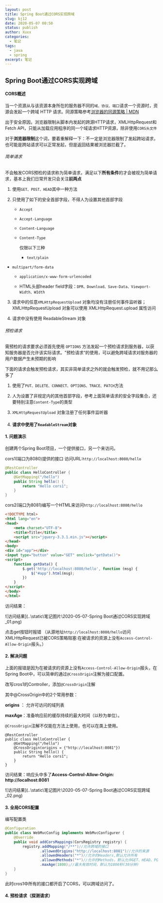 ```yaml
---
layout: post
title: Spring Boot通过CORS实现跨域
slug: bj12
date: 2020-05-07 00:50
status: publish
author: Xuxx
categories: 
  - 笔记
tags: 
  - java
  - spring
excerpt: 笔记
---
```


## Spring Boot通过CORS实现跨域

#### CORS概述

当一个资源从与该资源本身所在的服务器不同的`域、协议、端口`请求一个资源时，资源会发起一个跨域 HTTP 请求。同源策略参考[浏览器的同源策略 | MDN](https://developer.mozilla.org/zh-CN/docs/Web/Security/Same-origin_policy)

出于安全原因，浏览器限制从脚本内发起的跨源HTTP请求，XMLHttpRequest和Fetch API，只能从加载应用程序的同一个域请求HTTP资源，除非使用`CORS头文件`

对于**浏览器限制**这个词，要着重解释一下：不一定是浏览器限制了发起跨站请求，也可能是跨站请求可以正常发起，但是返回结果被浏览器拦截了。

###### 简单请求

不会触发CORS预检的请求称为简单请求，满足以下**所有条件**的才会被视为简单请求，基本上我们日常开发只会关注**前两点**

1. 使用`GET、POST、HEAD`其中一种方法

2. 只使用了如下的安全首部字段，不得人为设置其他首部字段

   - `Accept`

   - `Accept-Language`

   - `Content-Language`

   - `Content-Type`
     
     仅限以下三种

     - `text/plain`
- `multipart/form-data`
     - `application/x-www-form-urlencoded`

   - HTML头部header field字段：`DPR、Download、Save-Data、Viewport-Width、WIdth`
   
3. 请求中的任意`XMLHttpRequestUpload` 对象均没有注册任何事件监听器；XMLHttpRequestUpload 对象可以使用 XMLHttpRequest.upload 属性访问

4. 请求中没有使用 ReadableStream 对象

###### 预检请求

需预检的请求要求必须首先使用 `OPTIONS` 方法发起一个预检请求到服务器，以获知服务器是否允许该实际请求。"预检请求“的使用，可以避免跨域请求对服务器的用户数据产生未预期的影响

下面的请求会触发预检请求，其实非简单请求之外的就会触发预检，就不用记那么多了

1. 使用了`PUT、DELETE、CONNECT、OPTIONS、TRACE、PATCH`方法

2. 人为设置了非规定内的其他首部字段，参考上面简单请求的安全字段集合，还要特别注意`Content-Type`的类型

3. `XMLHttpRequestUpload` 对象注册了任何事件监听器

4. #### 请求中使用了`ReadableStream`对象

#### 1. 问题演示

创建两个Spring Boot项目，一个提供接口，另一个来访问。

cors1(端口为8080)提供的接口 访问URL:`http://localhost:8080/hello`

```java
@RestController
public class HelloController {
    @GetMapping("/hello")
    public String hello() {
        return "Hello cors1";
    }
}
```

cors2(端口为8081)编写一个HTML来访问`http://localhost:8080/hello`

```html
<!DOCTYPE html>
<html lang="en">
<head>
    <meta charset="UTF-8">
    <title>Title</title>
    <script src="jquery-3.3.1.min.js"></script>
</head>
<body>
<div id="app"></div>
<input type="button" value="GET" onclick="getData()">
<script>
    function getData() {
        $.get('http://localhost:8080/hello', function (msg) {
            $("#app").html(msg);
        })
    }
</script>
</body>
</html>
```

访问结果：

![访问结果](..\static\笔记图片\2020-05-07-Spring Boot通过CORS实现跨域_01.png)

点击get按钮时报错 （从源地址`http://localhost:8080/hello`访问XMLHttpRequest已被CORS策略阻塞:在被请求的资源上没有`Access-Control-Allow-Origin`报头。）

#### 2. 解决问题

上面的报错是因为在被请求的资源上没有`Access-Control-Allow-Origin`报头，在Spring Boot中，可以简单的通过`@CrossOrigin`注解为接口配置。

改写cros1的Controller，添加`@CrossOrigin`注解

其中@CrossOrigin中的2个常用参数：

**origins**  ： 允许可访问的域列表

**maxAge**：准备响应前的缓存持续的最大时间（以秒为单位）。

`@CrossOrigin`注解不仅能在方法上使用，也可以在类上使用。

```
@RestController
public class HelloController {
    @GetMapping("/hello")
    @CrossOrigin(origins = {"http://localhost:8081"})
    public String hello() {
        return "Hello cors1";
    }
}
```

访问结果：响应头中多了**Access-Control-Allow-Origin: http://localhost:8081**

![访问结果](..\static\笔记图片\2020-05-07-Spring Boot通过CORS实现跨域_02.png)

#### 3. 全局CORS配置

编写配置类

```java
@Configuration
public class WebMvcConfig implements WebMvcConfigurer {
    @Override
    public void addCorsMappings(CorsRegistry registry) {
        registry.addMapping("/**")//允许跨域的接口
                .allowedOrigins("http://localhost:8081")//允许的来源
                .allowedHeaders("*")//允许的Headers,默认允许所有
                .allowedMethods("*")//允许的Methods，默认允许GET、HEAD、POST
                .maxAge(1800);//最大有效时间，默认为1800秒(30分钟)
    }
}
```

此时cros1中所有的接口都开启了CORS，可以跨域访问了。

#### 4. 预检请求（探测请求）